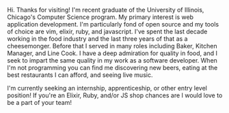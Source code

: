 Hi. Thanks for visiting! I'm recent graduate of the University of Illinois, Chicago's Computer Science program. My primary interest is web application development. I'm particularly fond of open source and my tools of choice are vim, elixir, ruby, and javascript. I've spent the last decade working in the food industry and the last three years of that as a cheesemonger. Before that I served in many roles including Baker, Kitchen Manager, and Line Cook. I have a deep admiration for quality in food, and I seek to impart the same quality in my work as a software developer. When I'm not programming you can find me discovering new beers, eating at the best restaurants I can afford, and seeing live music.

I'm currently seeking an internship, apprenticeship, or other entry level position! If you're an Elixir, Ruby, and/or JS shop chances are I would love to be a part of your team!
